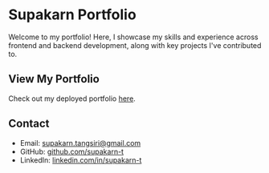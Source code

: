 # Supakarn Portfolio

Welcome to my portfolio! Here, I showcase my skills and experience across frontend and backend development, along with key projects I've contributed to.

## View My Portfolio
Check out my deployed portfolio [here](https://supakarn-t-portfolio.vercel.app/).

## Contact
- Email: <a href="mailto:supakarn.tangsiri@gmail.com">supakarn.tangsiri@gmail.com</a>
- GitHub: <a href="https://github.com/supakarn-t" target="_blank" rel="noopener noreferrer">github.com/supakarn-t</a>
- LinkedIn: <a href="https://www.linkedin.com/in/supakarn-t" target="_blank" rel="noopener noreferrer">linkedin.com/in/supakarn-t</a>
